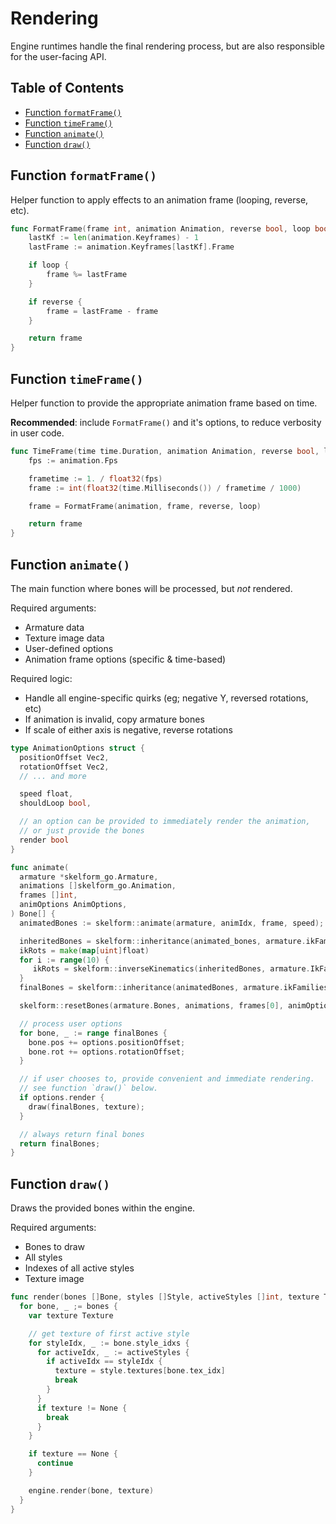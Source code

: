 # Rendering

Engine runtimes handle the final rendering process, but are also responsible for
the user-facing API.

## Table of Contents

- [Function `formatFrame()`](#function-formatframe)
- [Function `timeFrame()`](#function-timeframe)
- [Function `animate()`](#function-animate)
- [Function `draw()`](#function-draw)

## Function `formatFrame()`

Helper function to apply effects to an animation frame (looping, reverse, etc).

```go
func FormatFrame(frame int, animation Animation, reverse bool, loop bool) int {
	lastKf := len(animation.Keyframes) - 1
	lastFrame := animation.Keyframes[lastKf].Frame

	if loop {
		frame %= lastFrame
	}

	if reverse {
		frame = lastFrame - frame
	}

	return frame
}
```

## Function `timeFrame()`

Helper function to provide the appropriate animation frame based on time.

**Recommended**: include `FormatFrame()` and it's options, to reduce verbosity
in user code.

```go
func TimeFrame(time time.Duration, animation Animation, reverse bool, loop bool) int {
	fps := animation.Fps

	frametime := 1. / float32(fps)
	frame := int(float32(time.Milliseconds()) / frametime / 1000)

	frame = FormatFrame(animation, frame, reverse, loop)

	return frame
}
```

## Function `animate()`

The main function where bones will be processed, but _not_ rendered.

Required arguments:

- Armature data
- Texture image data
- User-defined options
- Animation frame options (specific & time-based)

Required logic:

- Handle all engine-specific quirks (eg; negative Y, reversed rotations, etc)
- If animation is invalid, copy armature bones
- If scale of either axis is negative, reverse rotations

```go
type AnimationOptions struct {
  positionOffset Vec2,
  rotationOffset Vec2,
  // ... and more

  speed float,
  shouldLoop bool,

  // an option can be provided to immediately render the animation,
  // or just provide the bones
  render bool
}

func animate(
  armature *skelform_go.Armature,
  animations []skelform_go.Animation,
  frames []int,
  animOptions AnimOptions,
) Bone[] {
  animatedBones := skelform::animate(armature, animIdx, frame, speed);

  inheritedBones = skelform::inheritance(animated_bones, armature.ikFamilies, []);
  ikRots = make(map[uint]float)
  for i := range(10) {
     ikRots = skelform::inverseKinematics(inheritedBones, armature.IkFamilies)
  }
  finalBones = skelform::inheritance(animatedBones, armature.ikFamilies, ikRot);

  skelform::resetBones(armature.Bones, animations, frames[0], animOptions.BlendFrames);

  // process user options
  for bone, _ := range finalBones {
    bone.pos += options.positionOffset;
    bone.rot += options.rotationOffset;
  }

  // if user chooses to, provide convenient and immediate rendering.
  // see function `draw()` below.
  if options.render {
    draw(finalBones, texture);
  }

  // always return final bones
  return finalBones;
}
```

## Function `draw()`

Draws the provided bones within the engine.

Required arguments:

- Bones to draw
- All styles
- Indexes of all active styles
- Texture image

```go
func render(bones []Bone, styles []Style, activeStyles []int, texture TextureImage) {
  for bone, _ ;= bones {
    var texture Texture

    // get texture of first active style
    for styleIdx, _ := bone.style_idxs {
      for activeIdx, _ := activeStyles {
        if activeIdx == styleIdx {
          texture = style.textures[bone.tex_idx]
          break
        }
      }
      if texture != None {
        break
      }
    }

    if texture == None {
      continue
    }

    engine.render(bone, texture)
  }
}
```
